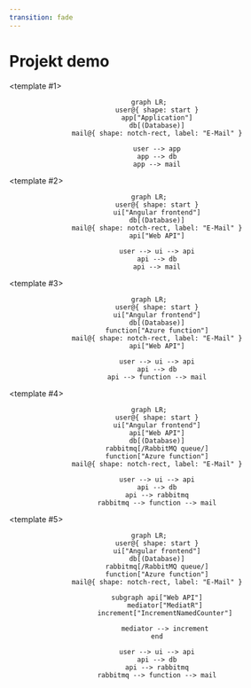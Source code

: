 ```yaml
---
transition: fade
---
```


# Projekt demo

<v-switch>

<template #1>
<div align="center">

```mermaid
graph LR;
    user@{ shape: start }
    app["Application"]
    db[(Database)]
    mail@{ shape: notch-rect, label: "E-Mail" }
    
    user --> app
    app --> db
    app --> mail
```

</div>
</template>

<template #2>
<div align="center">

```mermaid
graph LR;
    user@{ shape: start }
    ui["Angular frontend"]
    db[(Database)]
    mail@{ shape: notch-rect, label: "E-Mail" }
    api["Web API"]
    
    user --> ui --> api
    api --> db
    api --> mail
```

</div>
</template>

<template #3>
<div align="center">

```mermaid
graph LR;
    user@{ shape: start }
    ui["Angular frontend"]
    db[(Database)]
    function["Azure function"]
    mail@{ shape: notch-rect, label: "E-Mail" }
    api["Web API"]
    
    user --> ui --> api
    api --> db
    api --> function --> mail
```

</div>
</template>

<template #4>
<div align="center">

```mermaid
graph LR;
    user@{ shape: start }
    ui["Angular frontend"]
    api["Web API"]
    db[(Database)]
    rabbitmq[/RabbitMQ queue/]
    function["Azure function"]
    mail@{ shape: notch-rect, label: "E-Mail" }
    
    user --> ui --> api
    api --> db
    api --> rabbitmq
    rabbitmq --> function --> mail
```

</div>
</template>

<template #5>
<div align="center">

```mermaid
graph LR;
    user@{ shape: start }
    ui["Angular frontend"]
    db[(Database)]
    rabbitmq[/RabbitMQ queue/]
    function["Azure function"]
    mail@{ shape: notch-rect, label: "E-Mail" }
    
    subgraph api["Web API"]
        mediator["MediatR"]
        increment["IncrementNamedCounter"]
        
        mediator --> increment
    end
    
    user --> ui --> api
    api --> db
    api --> rabbitmq
    rabbitmq --> function --> mail
```

</div>
</template>

</v-switch>

